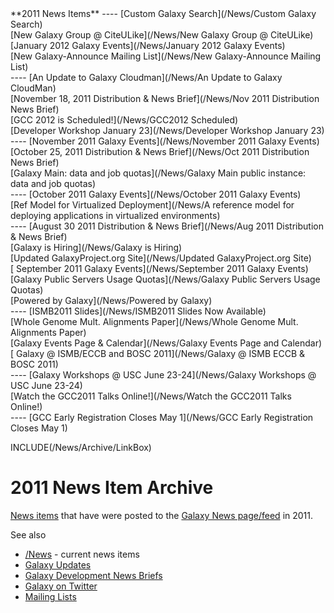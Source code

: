 <div class='linkbox'>
**2011 News Items**
----
[Custom Galaxy Search](/News/Custom Galaxy Search)<br />
[New Galaxy Group @ CiteULike](/News/New Galaxy Group @ CiteULike)<br />
[January 2012 Galaxy Events](/News/January 2012 Galaxy Events)<br />
[New Galaxy-Announce Mailing List](/News/New Galaxy-Announce Mailing List)<br />
----
[An Update to Galaxy Cloudman](/News/An Update to Galaxy CloudMan)<br />
[November 18, 2011 Distribution & News Brief](/News/Nov 2011 Distribution News Brief)<br />
[GCC 2012 is Scheduled!](/News/GCC2012 Scheduled)<br />
[Developer Workshop January 23](/News/Developer Workshop January 23)<br />
----
[November 2011 Galaxy Events](/News/November 2011 Galaxy Events)<br />
[October 25, 2011 Distribution & News Brief](/News/Oct 2011 Distribution News Brief)<br />
[Galaxy Main: data and job quotas](/News/Galaxy Main public instance: data and job quotas)<br />
----
[October 2011 Galaxy Events](/News/October 2011 Galaxy Events)<br />
[Ref Model for Virtualized Deployment](/News/A reference model for deploying applications in virtualized environments)<br />
----
[August 30 2011 Distribution & News Brief](/News/Aug 2011 Distribution & News Brief)<br />
[Galaxy is Hiring](/News/Galaxy is Hiring)<br />
[Updated GalaxyProject.org Site](/News/Updated GalaxyProject.org Site)<br />
[ September 2011 Galaxy Events](/News/September 2011 Galaxy Events)<br />
[Galaxy Public Servers Usage Quotas](/News/Galaxy Public Servers Usage Quotas)<br />
[Powered by Galaxy](/News/Powered by Galaxy)<br />
----
[ISMB2011 Slides](/News/ISMB2011 Slides Now Available)<br />
[Whole Genome Mult. Alignments Paper](/News/Whole Genome Mult. Alignments Paper)<br />
[Galaxy Events Page & Calendar](/News/Galaxy Events Page and Calendar)<br />
[ Galaxy @ ISMB/ECCB and BOSC 2011](/News/Galaxy @ ISMB ECCB & BOSC 2011)<br />
---- 
[Galaxy Workshops @ USC June 23-24](/News/Galaxy Workshops @ USC June 23-24)<br />
[Watch the GCC2011 Talks Online!](/News/Watch the GCC2011 Talks Online!)<br />
----
[GCC Early Registration Closes May 1](/News/GCC Early Registration Closes May 1)<br /> 
</div>

INCLUDE(/News/Archive/LinkBox)

# 2011 News Item Archive

[News items](/News) that have were posted to the  [Galaxy News page/feed](/News) in 2011.

See also 
* [/News](/News) - current news items
* [Galaxy Updates](/GalaxyUpdates)
* [Galaxy Development News Briefs](/DevNewsBriefs)
* [Galaxy on Twitter](/GalaxyOnTwitter)
* [Mailing Lists](/MailingLists)

<br /><br /><br /><br />


<div class='newsItemList'>
 


